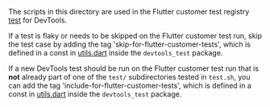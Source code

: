 The scripts in this directory are used in the Flutter customer test registry
[test](https://github.com/flutter/tests/blob/main/registry/flutter_devtools.test)
for DevTools.

If a test is flaky or needs to be skipped on the Flutter customer test run,
skip the test case by adding the tag 'skip-for-flutter-customer-tests', which
is defined in a const in
[utils.dart](https://github.com/flutter/devtools/blob/master/packages/devtools_test/lib/src/helpers/utils.dart#L15)
inside the `devtools_test` package.

If a new DevTools test should be run on the Flutter customer test run that is **not**
already part of one of the `test/` subdirectories tested in `test.sh`, you can add
the tag 'include-for-flutter-customer-tests', which
is defined in a const in
[utils.dart](https://github.com/flutter/devtools/blob/master/packages/devtools_test/lib/src/helpers/utils.dart#L15)
inside the `devtools_test` package.

